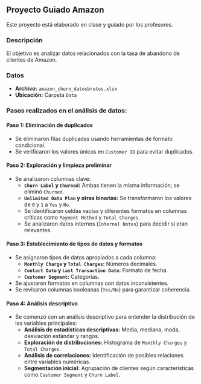 ## Proyecto Guiado Amazon

Este proyecto está elaborado en clase y guiado por los profesores.

### Descripción
El objetivo es analizar datos relacionados con la tasa de abandono de clientes de Amazon.

### Datos
- **Archivo:** `amazon_churn_datosbrutos.xlsx`
- **Ubicación:** Carpeta `Data`

### Pasos realizados en el análisis de datos:

#### **Paso 1: Eliminación de duplicados**
- Se eliminaron filas duplicadas usando herramientas de formato condicional.
- Se verificaron los valores únicos en `Customer ID` para evitar duplicados.

#### **Paso 2: Exploración y limpieza preliminar**
- Se analizaron columnas clave:
  - **`Churn Label` y `Churned`:** Ambas tienen la misma información; se eliminó `Churned`.
  - **`Unlimited Data Plan` y otras binarias:** Se transformaron los valores de `0` y `1` a `Yes` y `No`.
  - Se identificaron celdas vacías y diferentes formatos en columnas críticas como `Payment Method` y `Total Charges`.
  - Se analizaron datos internos (`Internal Notes`) para decidir si eran relevantes.

#### **Paso 3: Establecimiento de tipos de datos y formatos**
- Se asignaron tipos de datos apropiados a cada columna:
  - **`Monthly Charge` y `Total Charges`:** Números decimales.
  - **`Contact Date` y `Last Transaction Date`:** Formato de fecha.
  - **`Customer Segment`:** Categorías.
- Se ajustaron formatos en columnas con datos inconsistentes.
- Se revisaron columnas booleanas (`Yes/No`) para garantizar coherencia.

#### **Paso 4: Análisis descriptivo**
- Se comenzó con un análisis descriptivo para entender la distribución de las variables principales:
  - **Análisis de estadísticas descriptivas:** Media, mediana, moda, desviación estándar y rangos.
  - **Exploración de distribuciones:** Histograma de `Monthly Charges` y `Total Charges`.
  - **Análisis de correlaciones:** Identificación de posibles relaciones entre variables numéricas.
  - **Segmentación inicial:** Agrupación de clientes según características como `Customer Segment` y `Churn Label`.
